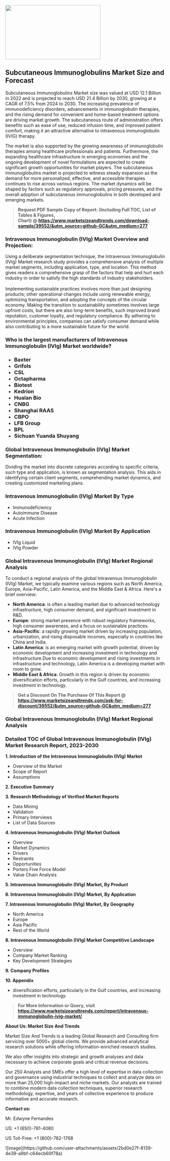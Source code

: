 <p><img class="alignnone size-medium wp-image-20088" src="https://ffe5etoiles.com/wp-content/uploads/2024/12/MST1-300x171.png" alt="" width="300" height="171" /></p><h2>Subcutaneous Immunoglobulins Market Size and Forecast</h2><p>Subcutaneous Immunoglobulins Market size was valued at USD 12.1 Billion in 2022 and is projected to reach USD 21.4 Billion by 2030, growing at a CAGR of 7.5% from 2024 to 2030. The increasing prevalence of immunodeficiency disorders, advancements in immunoglobulin therapies, and the rising demand for convenient and home-based treatment options are driving market growth. The subcutaneous route of administration offers benefits such as ease of use, reduced infusion time, and improved patient comfort, making it an attractive alternative to intravenous immunoglobulin (IVIG) therapy.</p><p>The market is also supported by the growing awareness of immunoglobulin therapies among healthcare professionals and patients. Furthermore, the expanding healthcare infrastructure in emerging economies and the ongoing development of novel formulations are expected to create significant growth opportunities for market players. The subcutaneous immunoglobulins market is projected to witness steady expansion as the demand for more personalized, effective, and accessible therapies continues to rise across various regions. The market dynamics will be shaped by factors such as regulatory approvals, pricing pressures, and the overall adoption of subcutaneous immunoglobulins in both developed and emerging markets.</p></p><blockquote id="" class=""><strong>Request PDF Sample Copy of Report: (Including Full TOC, List of Tables &amp; Figures, Chart)&nbsp;@&nbsp;<strong><a href="https://www.marketsizeandtrends.com/download-sample/39552/&utm_source=github-GC&utm_medium=277" target="_blank">https://www.marketsizeandtrends.com/download-sample/39552/&utm_source=github-GC&utm_medium=277</a></strong></strong></blockquote><h3 id="" class="">Intravenous Immunoglobulin (IVIg) Market&nbsp;Overview and Projection:</h3><p id="" class="">Using a deliberate segmentation technique, the Intravenous Immunoglobulin (IVIg) Market research study provides a comprehensive analysis of multiple market segments, including application, type, and location. This method gives readers a comprehensive grasp of the factors that help and hurt each industry in order to satisfy the high standards of industry stakeholders. <br /> <br />Implementing sustainable practices involves more than just designing products; other operational changes include using renewable energy, optimizing transportation, and adopting the concepts of the circular economy. Making the transition to sustainability sometimes involves large upfront costs, but there are also long-term benefits, such improved brand reputation, customer loyalty, and regulatory compliance. By adhering to environmental principles, companies can satisfy consumer demand while also contributing to a more sustainable future for the world.</p><h3 id="" class="">Who is the largest manufacturers of&nbsp;Intravenous Immunoglobulin (IVIg) Market worldwide?</h3><h3 class=""><p><ul><li>Baxter </li><li> Grifols </li><li> CSL </li><li> Octapharma </li><li> Biotest </li><li> Kedrion </li><li> Hualan Bio </li><li> CNBG </li><li> Shanghai RAAS </li><li> CBPO </li><li> LFB Group </li><li> BPL </li><li> Sichuan Yuanda Shuyang</li></ul></p></h3><h3 id="" class="">Global&nbsp;Intravenous Immunoglobulin (IVIg) Market Segmentation:</h3><p id="" class="">Dividing the market into discrete categories according to specific criteria, such type and application, is known as segmentation analysis. This aids in identifying certain client segments, comprehending market dynamics, and creating customized marketing plans.</p><h3 id="" class="">Intravenous Immunoglobulin (IVIg) Market&nbsp;By Type</h3><p><p><ul><li>Immunodeficiency </li><li> Autoimmune Disease </li><li> Acute Infection</p></li></ul></p></p><h3 id="" class="">Intravenous Immunoglobulin (IVIg) Market&nbsp;By Application</h3><p class=""><p><ul><li>IVIg Liquid </li><li> IVIg Powder</li></ul></p></p><h3 id="" class="">Global Intravenous Immunoglobulin (IVIg) Market Regional Analysis</h3><p id="" class="">To conduct a regional analysis of the global Intravenous Immunoglobulin (IVIg) Market, we typically examine various regions such as North America, Europe, Asia-Pacific, Latin America, and the Middle East &amp; Africa. Here's a brief overview:</p><ul><li><strong>North America</strong>: is often a leading market due to advanced technology infrastructure, high consumer demand, and significant investment in R&amp;D.</li><li><strong>Europe</strong>: strong market presence with robust regulatory frameworks, high consumer awareness, and a focus on sustainable practices.</li><li><strong>Asia-Pacific</strong>: a rapidly growing market driven by increasing population, urbanization, and rising disposable incomes, especially in countries like China and India.</li><li><strong>Latin America</strong>: is an emerging market with growth potential, driven by economic development and increasing investment in technology and infrastructure.Due to economic development and rising investments in infrastructure and technology, Latin America is a developing market with room to grow.</li><li><strong>Middle East &amp; Africa</strong>: Growth in this region is driven by economic diversification efforts, particularly in the Gulf countries, and increasing investment in technology.</li></ul><blockquote id="" class=""><strong>Get a Discount On The Purchase Of This Report @ <strong><a href="https://www.marketsizeandtrends.com/ask-for-discount/39552/&utm_source=github-GC&utm_medium=277" target="_blank">https://www.marketsizeandtrends.com/ask-for-discount/39552/&utm_source=github-GC&utm_medium=277</a></strong></strong></blockquote><h3 id="" class="">Global Intravenous Immunoglobulin (IVIg) Market Regional Analysis</h3><h3 id="" class="">Detailed TOC of Global Intravenous Immunoglobulin (IVIg) Market Research Report, 2023-2030</h3><p id="" class=""><strong>1. Introduction of the Intravenous Immunoglobulin (IVIg) Market</strong></p><ul><li>Overview of the Market</li><li>Scope of Report</li><li>Assumptions</li></ul><p id="" class=""><strong>2. Executive Summary</strong></p><p id="" class=""><strong>3. Research Methodology of Verified Market Reports</strong></p><ul><li>Data Mining</li><li>Validation</li><li>Primary Interviews</li><li>List of Data Sources</li></ul><p id="" class=""><strong>4. Intravenous Immunoglobulin (IVIg) Market Outlook</strong></p><ul><li>Overview</li><li>Market Dynamics</li><li>Drivers</li><li>Restraints</li><li>Opportunities</li><li>Porters Five Force Model</li><li>Value Chain Analysis</li></ul><p id="" class=""><strong>5. Intravenous Immunoglobulin (IVIg) Market, By Product</strong></p><p id="" class=""><strong>6. Intravenous Immunoglobulin (IVIg) Market, By Application</strong></p><p id="" class=""><strong>7. Intravenous Immunoglobulin (IVIg) Market, By Geography</strong></p><ul><li>North America</li><li>Europe</li><li>Asia Pacific</li><li>Rest of the World</li></ul><p id="" class=""><strong>8. Intravenous Immunoglobulin (IVIg) Market Competitive Landscape</strong></p><ul><li>Overview</li><li>Company Market Ranking</li><li>Key Development Strategies</li></ul><p id="" class=""><strong>9. Company Profiles</strong></p><p id="" class=""><strong>10. Appendix</strong></p><ul><li>diversification efforts, particularly in the Gulf countries, and increasing investment in technology.</li></ul><blockquote id="" class=""><strong>For More Information or Query, visit <strong><strong><a href="https://www.marketsizeandtrends.com/report/intravenous-immunoglobulin-ivig-market/" target="_blank">https://www.marketsizeandtrends.com/report/intravenous-immunoglobulin-ivig-market/</a></strong></strong></strong></blockquote><p id="" class=""><strong>About Us: Market Size And Trends</strong></p><p id="" class="">Market Size And Trends is a leading Global Research and Consulting firm servicing over 5000+ global clients. We provide advanced analytical research solutions while offering information-enriched research studies.</p><p id="" class="">We also offer insights into strategic and growth analyses and data necessary to achieve corporate goals and critical revenue decisions.</p><p id="" class="">Our 250 Analysts and SMEs offer a high level of expertise in data collection and governance using industrial techniques to collect and analyze data on more than 25,000 high-impact and niche markets. Our analysts are trained to combine modern data collection techniques, superior research methodology, expertise, and years of collective experience to produce informative and accurate research.</p><p id="" class=""><strong>Contact us:</strong></p><p id="" class="">Mr. Edwyne Fernandes</p><p id="" class="">US: +1 (650)-781-4080</p><p id="" class="">US Toll-Free: +1 (800)-782-1768</p>
![image](https://github.com/user-attachments/assets/2bd0e27f-8139-4e39-a9bf-c64ecb60f78a)
